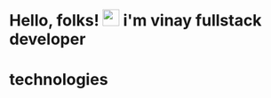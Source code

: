 # 
# Hello, folks! <img src="https://raw.githubusercontent.com/MartinHeinz/MartinHeinz/master/wave.gif" width="30px"> i'm vinay fullstack developer

# technologies
<img src="https://cdn.auth0.com/blog/optimizing-react/logo.png" width="10px">

